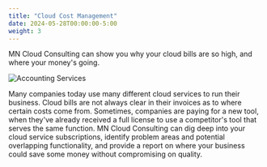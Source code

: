 ```yaml
---
title: "Cloud Cost Management"
date: 2024-05-28T00:00:00-5:00
weight: 3
---
```


MN Cloud Consulting can show you why your cloud bills are so high, and where your money's going.

![Accounting Services](/images/austin-distel-nGc5RT2HmF0-unsplash.jpg)

Many companies today use many different cloud services to run their business. Cloud bills are not always clear in their invoices as to where certain costs come from. Sometimes, companies are paying for a new tool, when they've already received a full license to use a competitor's tool that serves the same function. MN Cloud Consulting can dig deep into your cloud service subscriptions, identify problem areas and potential overlapping functionality, and provide a report on where your business could save some money without compromising on quality.
